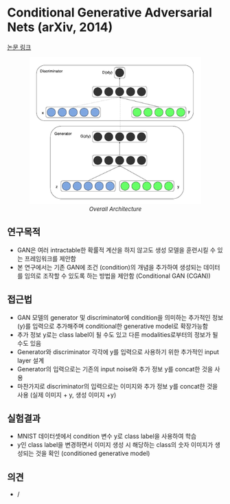 # Conditional Generative Adversarial Nets (arXiv, 2014)

[논문 링크](https://arxiv.org/abs/1411.1784)

<p align="center">
    <img width="400" alt='fig1' src="../img/mirza2014conditional.png?raw=true"></br>
    <em><font size=2>Overall Architecture</font></em>
</p>

## 연구목적
- GAN은 여러 intractable한 확률적 계산을 하지 않고도 생성 모델을 훈련시킬 수 있는 프레임워크를 제안함
- 본 연구에서는 기존 GAN에 조건 (condition)의 개념을 추가하여 생성되는 데이터를 임의로 조작할 수 있도록 하는 방법을 제안함 (Conditional GAN (CGAN)) 

## 접근법
- GAN 모델의 generator 및 discriminator에 condition을 의미하는 추가적인 정보(y)를 입력으로 추가해주며 conditional한 generative model로 확장가능함
- 추가 정보 y로는 class label이 될 수도 있고 다른 modalities로부터의 정보가 될 수도 있음
- Generator와 discriminator 각각에 y를 입력으로 사용하기 위한 추가적인 input layer 설계
- Generator의 입력으로는 기존의 input noise와 추가 정보 y를 concat한 것을 사용
- 마찬가지로 discriminator의 입력으로는 이미지와 추가 정보 y를 concat한 것을 사용 (실제 이미지 + y, 생성 이미지 +y)

## 실험결과
- MNIST 데이터셋에서 condition 변수 y로 class label을 사용하여 학습
- y인 class label을 변경하면서 이미지 생성 시 해당하는 class의 숫자 이미지가 생성되는 것을 확인 (conditioned generative model)

## 의견
- /